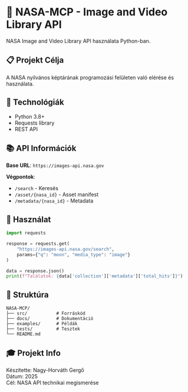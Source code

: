# 🚀 NASA-MCP - Image and Video Library API

NASA Image and Video Library API használata Python-ban.

## 📋 Projekt Célja

A NASA nyilvános képtárának programozási felületen való elérése és használata.

## 🔧 Technológiák

- Python 3.8+
- Requests library
- REST API

## 📚 API Információk

**Base URL**: `https://images-api.nasa.gov`

**Végpontok**:
- `/search` - Keresés
- `/asset/{nasa_id}` - Asset manifest
- `/metadata/{nasa_id}` - Metadata

## 🚀 Használat
```python
import requests

response = requests.get(
    "https://images-api.nasa.gov/search",
    params={"q": "moon", "media_type": "image"}
)

data = response.json()
print(f"Találatok: {data['collection']['metadata']['total_hits']}")
```

## 📁 Struktúra
```
NASA-MCP/
├── src/           # Forráskód
├── docs/          # Dokumentáció
├── examples/      # Példák
├── tests/         # Tesztek
└── README.md
```

## 🎓 Projekt Info

Készítette: Nagy-Horváth Gergő  
Dátum: 2025  
Cél: NASA API technikai megismerése